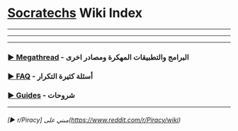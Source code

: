 # [Socratechs](https://www.facebook.com/groups/socratechs/) Wiki Index---------### [► Megathread](https://dexter21767.github.io/socratechs/megathread) - البرامج والتطبيقات المهكرة ومصادر اخرى### [► FAQ](https://dexter21767.github.io/socratechs/faq) - أسئلة كثيرة التكرار### [► Guides](https://dexter21767.github.io/socratechs/guides) - شروحات---###### [► r/Piracy] مبني على(https://www.reddit.com/r/Piracy/wiki)